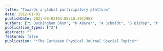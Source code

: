 ```yaml
---
title: "Towards a global participatory platform"
date: 2012-01-01
publishDate: 2021-08-03T04:08:10.393295Z
authors: ["S Buckingham Shum", "K Aberer", "A Schmidt", "S Bishop", "P Lukowicz", " ..."]
publication_types: ["2"]
abstract: ""
featured: false
publication: "*The European Physical Journal Special Topics*"
---
```


